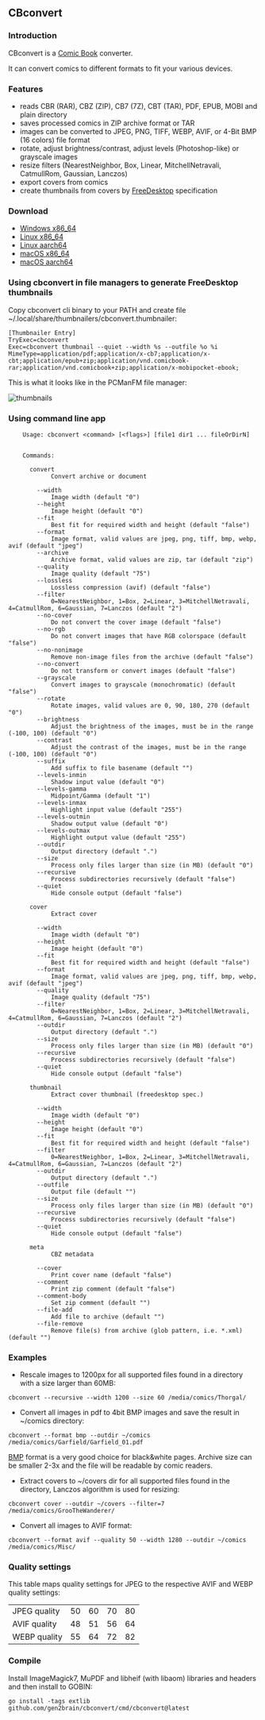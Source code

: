## CBconvert

### Introduction

CBconvert is a [Comic Book](http://en.wikipedia.org/wiki/Comic_Book_Archive_file) converter.

It can convert comics to different formats to fit your various devices.

### Features

* reads CBR (RAR), CBZ (ZIP), CB7 (7Z), CBT (TAR), PDF, EPUB, MOBI and plain directory
* saves processed comics in ZIP archive format or TAR
* images can be converted to JPEG, PNG, TIFF, WEBP, AVIF, or 4-Bit BMP (16 colors) file format
* rotate, adjust brightness/contrast, adjust levels (Photoshop-like) or grayscale images
* resize filters (NearestNeighbor, Box, Linear, MitchellNetravali, CatmullRom, Gaussian, Lanczos)
* export covers from comics
* create thumbnails from covers by [FreeDesktop](http://specifications.freedesktop.org/thumbnail-spec/thumbnail-spec-latest.html) specification

### Download

* [Windows x86_64](https://github.com/gen2brain/cbconvert/releases/latest/download/cbconvert-0.9.0-windows-x86_64.zip)
* [Linux x86_64](https://github.com/gen2brain/cbconvert/releases/latest/download/cbconvert-0.9.0-linux-x86_64.tar.gz)
* [Linux aarch64](https://github.com/gen2brain/cbconvert/releases/latest/download/cbconvert-0.9.0-linux-aarch64.tar.gz)
* [macOS x86_64](https://github.com/gen2brain/cbconvert/releases/latest/download/cbconvert-0.9.0-darwin-x86_64.zip)
* [macOS aarch64](https://github.com/gen2brain/cbconvert/releases/latest/download/cbconvert-0.9.0-darwin-aarch64.zip)

### Using cbconvert in file managers to generate FreeDesktop thumbnails

Copy cbconvert cli binary to your PATH and create file ~/.local/share/thumbnailers/cbconvert.thumbnailer:

```
[Thumbnailer Entry]
TryExec=cbconvert
Exec=cbconvert thumbnail --quiet --width %s --outfile %o %i
MimeType=application/pdf;application/x-cb7;application/x-cbt;application/epub+zip;application/vnd.comicbook-rar;application/vnd.comicbook+zip;application/x-mobipocket-ebook;
```

This is what it looks like in the PCManFM file manager:

![thumbnails](https://bit.ly/3BaTvTV)


### Using command line app

```
    Usage: cbconvert <command> [<flags>] [file1 dir1 ... fileOrDirN]


    Commands:

      convert
            Convert archive or document

        --width
            Image width (default "0")
        --height
            Image height (default "0")
        --fit
            Best fit for required width and height (default "false")
        --format
            Image format, valid values are jpeg, png, tiff, bmp, webp, avif (default "jpeg")
        --archive
    	    Archive format, valid values are zip, tar (default "zip")
        --quality
            Image quality (default "75")
        --lossless
            Lossless compression (avif) (default "false")
        --filter
            0=NearestNeighbor, 1=Box, 2=Linear, 3=MitchellNetravali, 4=CatmullRom, 6=Gaussian, 7=Lanczos (default "2")
        --no-cover
            Do not convert the cover image (default "false")
        --no-rgb
            Do not convert images that have RGB colorspace (default "false")
        --no-nonimage
            Remove non-image files from the archive (default "false")
        --no-convert
    	    Do not transform or convert images (default "false")
        --grayscale
            Convert images to grayscale (monochromatic) (default "false")
        --rotate
            Rotate images, valid values are 0, 90, 180, 270 (default "0")
        --brightness
            Adjust the brightness of the images, must be in the range (-100, 100) (default "0")
        --contrast
            Adjust the contrast of the images, must be in the range (-100, 100) (default "0")
        --suffix
            Add suffix to file basename (default "")
        --levels-inmin
            Shadow input value (default "0")
        --levels-gamma
            Midpoint/Gamma (default "1")
        --levels-inmax
            Highlight input value (default "255")
        --levels-outmin
            Shadow output value (default "0")
        --levels-outmax
            Highlight output value (default "255")
        --outdir
            Output directory (default ".")
        --size
            Process only files larger than size (in MB) (default "0")
        --recursive
            Process subdirectories recursively (default "false")
        --quiet
            Hide console output (default "false")

      cover
            Extract cover

        --width
            Image width (default "0")
        --height
            Image height (default "0")
        --fit
            Best fit for required width and height (default "false")
        --format
            Image format, valid values are jpeg, png, tiff, bmp, webp, avif (default "jpeg")
        --quality
            Image quality (default "75")
        --filter
            0=NearestNeighbor, 1=Box, 2=Linear, 3=MitchellNetravali, 4=CatmullRom, 6=Gaussian, 7=Lanczos (default "2")
        --outdir
            Output directory (default ".")
        --size
            Process only files larger than size (in MB) (default "0")
        --recursive
            Process subdirectories recursively (default "false")
        --quiet
            Hide console output (default "false")

      thumbnail
            Extract cover thumbnail (freedesktop spec.)

        --width
            Image width (default "0")
        --height
            Image height (default "0")
        --fit
            Best fit for required width and height (default "false")
        --filter
            0=NearestNeighbor, 1=Box, 2=Linear, 3=MitchellNetravali, 4=CatmullRom, 6=Gaussian, 7=Lanczos (default "2")
        --outdir
            Output directory (default ".")
        --outfile
            Output file (default "")
        --size
            Process only files larger than size (in MB) (default "0")
        --recursive
            Process subdirectories recursively (default "false")
        --quiet
            Hide console output (default "false")

      meta
            CBZ metadata

        --cover
            Print cover name (default "false")
        --comment
            Print zip comment (default "false")
        --comment-body
            Set zip comment (default "")
        --file-add
            Add file to archive (default "")
        --file-remove
            Remove file(s) from archive (glob pattern, i.e. *.xml) (default "")

```

### Examples

* Rescale images to 1200px for all supported files found in a directory with a size larger than 60MB:

`cbconvert --recursive --width 1200 --size 60 /media/comics/Thorgal/`

* Convert all images in pdf to 4bit BMP images and save the result in ~/comics directory:

`cbconvert --format bmp --outdir ~/comics /media/comics/Garfield/Garfield_01.pdf`

[BMP](http://en.wikipedia.org/wiki/BMP_file_format) format is a very good choice for black&white pages. Archive size can be smaller 2-3x and the file will be readable by comic readers.

* Extract covers to ~/covers dir for all supported files found in the directory, Lanczos algorithm is used for resizing:

`cbconvert cover --outdir ~/covers --filter=7 /media/comics/GrooTheWanderer/`

* Convert all images to AVIF format:

`cbconvert --format avif --quality 50 --width 1280 --outdir ~/comics /media/comics/Misc/`

### Quality settings

This table maps quality settings for JPEG to the respective AVIF and WEBP quality settings:

|              |    |    |    |    |
|--------------|----|----|----|----|
| JPEG quality | 50 | 60 | 70 | 80 |
| AVIF quality | 48 | 51 | 56 | 64 |
| WEBP quality | 55 | 64 | 72 | 82 |

### Compile

Install ImageMagick7, MuPDF and libheif (with libaom) libraries and headers and then install to GOBIN:

`go install -tags extlib github.com/gen2brain/cbconvert/cmd/cbconvert@latest`
